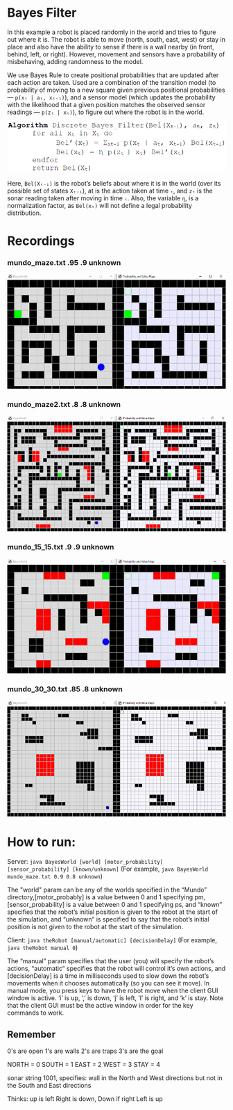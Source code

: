 # Bayes Filter
In this example a robot is placed randomly in the world and tries to figure out where it is.
The robot is able to move (north, south, east, west) or stay in place and also have the ability
to sense if there is a wall nearby (in front, behind, left, or right).  However, movement and sensors
have a probability of misbehaving, adding randomness to the model.

We use Bayes Rule to create positional probabilities that are updated after each action are taken.
Used are a combination of the transition model (to probability of moving to a new square given previous positional
probabilities — ```p(xₜ | aₜ, xₜ₋₁)```), and a sensor model (which updates the probability with the likelihood that a given position matches
the observed sensor readings — ```p(zₜ | xₜ)```), to figure out where the robot is in the world.

![](https://github.com/mrchristensen/BayesFilter/blob/master/images/BayesFilter.PNG)

Here, ```Bel(Xₜ₋₁)``` is the robot’s beliefs about where it is in the world (over its possible set of states ```Xₜ₋₁```),
at is the action taken at time ```ₜ```, and ```zₜ``` is the sonar reading taken after moving in time ```ₜ```. Also, the
variable ```η```, is a normalization factor, as ```Bel(xₜ)``` will not define a legal probability distribution.

# Recordings

### mundo_maze.txt .95 .9 unknown
![](https://github.com/mrchristensen/BayesFilter/blob/master/images/mundo_maze.txt%20.95%20.9%20unknown.gif)

### mundo_maze2.txt .8 .8 unknown
![](https://github.com/mrchristensen/BayesFilter/blob/master/images/mundo_maze2.txt%20.8%20.8%20unknown.gif)

### mundo_15_15.txt .9 .9 unknown
![](https://github.com/mrchristensen/BayesFilter/blob/master/images/mundo_15_15.txt%20.9%20.9%20unknown.gif)

### mundo_30_30.txt .85 .8 unknown
![](https://github.com/mrchristensen/BayesFilter/blob/master/images/mundo_30_30.txt%20.85%20.8%20unknown.gif)


# How to run:

Server: ```java BayesWorld [world] [motor_probability] [sensor_probability] [known/unknown]``` (For example, ```java BayesWorld mundo_maze.txt 0.9 0.8 unknown```)

The "world" param can be any of the worlds specified in the “Mundo” directory,[motor_probably] is a
value between 0 and 1 specifying pm, [sensor_probability] is a value between 0 and 1 specifying
ps, and “known” specifies that the robot’s initial position is given to the robot at the start of the
simulation, and “unknown” is specified to say that the robot’s initial position is not given to the robot at
the start of the simulation.

Client: ```java theRobot [manual/automatic] [decisionDelay]``` (For example, ```java theRobot manual 0```)

The “manual” param specifies that the user (you) will specify the robot’s actions, “automatic” specifies that
the robot will control it’s own actions, and [decisionDelay] is a time in milliseconds used to slow
down the robot’s movements when it chooses automatically (so you can see it move). In manual mode,
you press keys to have the robot move when the client GUI window is active. ‘i’ is up, ‘,’ is down, ‘j’ is
left, ‘l’ is right, and ‘k’ is stay. Note that the client GUI must be the active window in order for the key
commands to work.


## Remember

0's are open
1's are walls
2's are traps
3's are the goal

NORTH = 0
SOUTH = 1
EAST = 2
WEST = 3
STAY = 4

sonar string 1001, specifies:
wall in the North and West directions
but not in the South and East directions



Thinks:
up is left
Right is down,
Down if right
Left is up